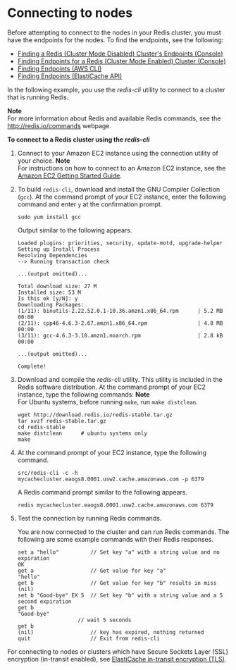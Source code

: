 # Connecting to nodes<a name="nodes-connecting"></a>

Before attempting to connect to the nodes in your Redis cluster, you must have the endpoints for the nodes\. To find the endpoints, see the following:
+ [Finding a Redis \(Cluster Mode Disabled\) Cluster's Endpoints \(Console\)](Endpoints.md#Endpoints.Find.Redis)
+ [Finding Endpoints for a Redis \(Cluster Mode Enabled\) Cluster \(Console\)](Endpoints.md#Endpoints.Find.RedisCluster)
+ [Finding Endpoints \(AWS CLI\)](Endpoints.md#Endpoints.Find.CLI)
+ [Finding Endpoints \(ElastiCache API\)](Endpoints.md#Endpoints.Find.API)

In the following example, you use the *redis\-cli* utility to connect to a cluster that is running Redis\.

**Note**  
For more information about Redis and available Redis commands, see the [http://redis\.io/commands](http://redis.io/commands) webpage\.

**To connect to a Redis cluster using the *redis\-cli***

1. Connect to your Amazon EC2 instance using the connection utility of your choice\. 
**Note**  
For instructions on how to connect to an Amazon EC2 instance, see the [Amazon EC2 Getting Started Guide](https://docs.aws.amazon.com/AWSEC2/latest/GettingStartedGuide/)\. 

1. To build `redis-cli`, download and install the GNU Compiler Collection \(`gcc`\)\. At the command prompt of your EC2 instance, enter the following command and enter `y` at the confirmation prompt\.

   ```
   sudo yum install gcc
   ```

   Output similar to the following appears\.

   ```
   Loaded plugins: priorities, security, update-motd, upgrade-helper
   Setting up Install Process
   Resolving Dependencies
   --> Running transaction check
   
   ...(output omitted)...
   
   Total download size: 27 M
   Installed size: 53 M
   Is this ok [y/N]: y
   Downloading Packages:
   (1/11): binutils-2.22.52.0.1-10.36.amzn1.x86_64.rpm      | 5.2 MB     00:00     
   (2/11): cpp46-4.6.3-2.67.amzn1.x86_64.rpm                | 4.8 MB     00:00     
   (3/11): gcc-4.6.3-3.10.amzn1.noarch.rpm                  | 2.8 kB     00:00     
   
   ...(output omitted)...
   
   Complete!
   ```

1. Download and compile the *redis\-cli* utility\. This utility is included in the Redis software distribution\. At the command prompt of your EC2 instance, type the following commands:
**Note**  
For Ubuntu systems, before running `make`, run `make distclean`\.

   ```
   wget http://download.redis.io/redis-stable.tar.gz
   tar xvzf redis-stable.tar.gz
   cd redis-stable
   make distclean      # ubuntu systems only
   make
   ```

1. At the command prompt of your EC2 instance, type the following command\.

   ```
   src/redis-cli -c -h mycachecluster.eaogs8.0001.usw2.cache.amazonaws.com -p 6379
   ```

   A Redis command prompt similar to the following appears\.

   ```
   redis mycachecluster.eaogs8.0001.usw2.cache.amazonaws.com 6379
   ```

1. Test the connection by running Redis commands\.

    You are now connected to the cluster and can run Redis commands\. The following are some example commands with their Redis responses\. 

   ```
   set a "hello"          // Set key "a" with a string value and no expiration
   OK
   get a                  // Get value for key "a"
   "hello"
   get b                  // Get value for key "b" results in miss
   (nil)				
   set b "Good-bye" EX 5  // Set key "b" with a string value and a 5 second expiration
   get b
   "Good-bye"
                      // wait 5 seconds
   get b
   (nil)                  // key has expired, nothing returned
   quit                   // Exit from redis-cli
   ```

For connecting to nodes or clusters which have Secure Sockets Layer \(SSL\) encryption \(in\-transit enabled\), see [ElastiCache in\-transit encryption \(TLS\)](in-transit-encryption.md)\.
